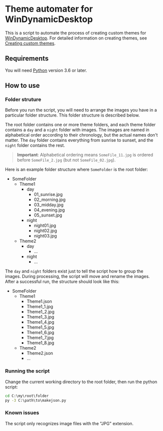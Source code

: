 # Theme automater for WinDynamicDesktop
This is a script to automate the process of creating custom themes for [WinDynamicDesktop](https://github.com/t1m0thyj/WinDynamicDesktop).
For detailed information on creating themes, see [Creating custom themes](https://github.com/t1m0thyj/WinDynamicDesktop/wiki/Creating-custom-themes).

## Requirements
You will need [Python](https://www.python.org/) version 3.6 or later.

## How to use

### Folder struture
Before you run the script, you will need to arrange the images you have in a particular folder structure. This folder structure is described below.

The root folder contains one or more theme folders, and each theme folder contains a `day` and a `night` folder with images.
The images are named in alphabetical order according to their chronology, but the actual names don't matter. The `day` folder contains everything from sunrise to sunset, and the `night` folder contains the rest.

> __Important__: Alphabetical ordering means `SomeFile_11.jpg` is ordered before `SomeFile_2.jpg` (but not `SomeFile_02.jpg`).

Here is an example folder structure where `SomeFolder` is the root folder:

* SomeFolder
  * Theme1
    * day
      * 01_sunrise.jpg
      * 02_morning.jpg
      * 03_midday.jpg
      * 04_evening.jpg
      * 05_sunset.jpg
    * night
      * night01.jpg
      * night02.jpg
      * night03.jpg
  * Theme2
    * day
      * ...
    * night
      * ...

The `day` and `night` folders exist just to tell the script how to group the images. During processing, the script will move and rename the images. After a successful run, the structure should look like this:

* SomeFolder
  * Theme1
    * Theme1.json
    * Theme1_1.jpg
    * Theme1_2.jpg
    * Theme1_3.jpg
    * Theme1_4.jpg
    * Theme1_5.jpg
    * Theme1_6.jpg
    * Theme1_7.jpg
    * Theme1_8.jpg
  * Theme2
    * Theme2.json
    * ...

### Running the script
Change the current working directory to the root folder, then run the python script:

```cmd
cd C:\my\root\folder
py -3 C:\path\to\makejson.py
```

### Known issues
The script only recognizes image files with the "JPG" extension.